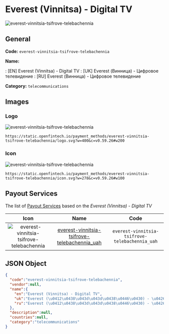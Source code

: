 
# Everest (Vinnitsa) - Digital TV 
![everest-vinnitsia-tsifrove-telebachennia](https://static.openfintech.io/payment_methods/everest-vinnitsia-tsifrove-telebachennia/logo.svg?w=400&c=v0.59.26#w200)  

## General 
**Code:** `everest-vinnitsia-tsifrove-telebachennia` 
 
**Name:** 
 
:	[EN] Everest (Vinnitsa) - Digital TV 
:	[UK] Everest (Винница) - Цифровое телевидение 
:	[RU] Everest (Винница) - Цифровое телевидение 
 
**Category:** `telecommunications` 
 

## Images 

### Logo 
![everest-vinnitsia-tsifrove-telebachennia](https://static.openfintech.io/payment_methods/everest-vinnitsia-tsifrove-telebachennia/logo.svg?w=400&c=v0.59.26#w200)  

```
https://static.openfintech.io/payment_methods/everest-vinnitsia-tsifrove-telebachennia/logo.svg?w=400&c=v0.59.26#w200
```  

### Icon 
![everest-vinnitsia-tsifrove-telebachennia](https://static.openfintech.io/payment_methods/everest-vinnitsia-tsifrove-telebachennia/icon.svg?w=278&c=v0.59.26#w100)  

```
https://static.openfintech.io/payment_methods/everest-vinnitsia-tsifrove-telebachennia/icon.svg?w=278&c=v0.59.26#w100
```  

## Payout Services 
 
The list of [Payout Services](/payout-services/) based on the _Everest (Vinnitsa) - Digital TV_ 

|Icon|Name|Code| 
|:---:|:---:|:---:| 
|![everest-vinnitsia-tsifrove-telebachennia](https://static.openfintech.io/payout_methods/everest-vinnitsia-tsifrove-telebachennia/icon.svg?w=278&c=v0.59.26#w40) |[everest-vinnitsia-tsifrove-telebachennia_uah](/payout-services/everest-vinnitsia-tsifrove-telebachennia_uah/)|`everest-vinnitsia-tsifrove-telebachennia_uah`| 
 

## JSON Object 

```json
{
  "code":"everest-vinnitsia-tsifrove-telebachennia",
  "vendor":null,
  "name":{
    "en":"Everest (Vinnitsa) - Digital TV",
    "uk":"Everest (\u0412\u0438\u043d\u043d\u0438\u0446\u0430) - \u0426\u0438\u0444\u0440\u043e\u0432\u043e\u0435 \u0442\u0435\u043b\u0435\u0432\u0438\u0434\u0435\u043d\u0438\u0435",
    "ru":"Everest (\u0412\u0438\u043d\u043d\u0438\u0446\u0430) - \u0426\u0438\u0444\u0440\u043e\u0432\u043e\u0435 \u0442\u0435\u043b\u0435\u0432\u0438\u0434\u0435\u043d\u0438\u0435"
  },
  "description":null,
  "countries":null,
  "category":"telecommunications"
}
```  
